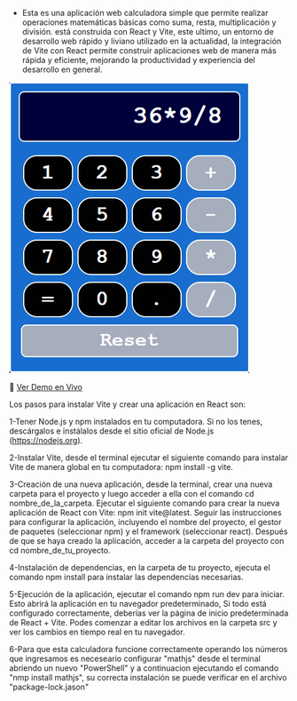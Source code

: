 - Esta es una aplicación web calculadora simple que permite realizar operaciones matemáticas básicas como suma, resta, multiplicación y división. está construida con React y Vite, este ultimo, un entorno de desarrollo web rápido y liviano utilizado en la actualidad, la integración de Vite con React permite construir aplicaciones web de manera más rápida y eficiente, mejorando la productividad y experiencia del desarrollo en general.

<img src="./calculadora.png" alt="imagen del proyecto">


🔗 <a href="https://marceloadan73.github.io/Calculadora-React-Vite/">Ver Demo en Vivo</a>

Los pasos para instalar Vite y crear una aplicación en React son:

1-Tener Node.js y npm instalados en tu computadora. Si no los tenes, descárgalos e instálalos desde el sitio oficial de Node.js (https://nodejs.org).

2-Instalar Vite, desde el terminal ejecutar el siguiente comando para instalar Vite de manera global en tu computadora: npm install -g vite.

3-Creación de una nueva aplicación, desde la terminal, crear una nueva carpeta para el proyecto y luego acceder a ella con el comando cd nombre_de_la_carpeta. Ejecutar el siguiente comando para crear la nueva aplicación de React con Vite: npm init vite@latest. Seguir las instrucciones para configurar la aplicación, incluyendo el nombre del proyecto, el gestor de paquetes (seleccionar npm) y el framework (seleccionar react). Después de que se haya creado la aplicación, acceder a la carpeta del proyecto con cd nombre_de_tu_proyecto.

4-Instalación de dependencias, en la carpeta de tu proyecto, ejecuta el comando npm install para instalar las dependencias necesarias.

5-Ejecución de la aplicación, ejecutar el comando npm run dev para iniciar. Esto abrirá la aplicación en tu navegador predeterminado, Si todo está configurado correctamente, deberías ver la página de inicio predeterminada de React + Vite. Podes comenzar a editar los archivos en la carpeta src y ver los cambios en tiempo real en tu navegador.

6-Para que esta calculadora funcione correctamente operando los números que ingresamos es neceseario configurar "mathjs" desde el terminal abriendo un nuevo "PowerShell" y a continuacion ejecutando el comando "nmp install mathjs", su correcta instalación se puede verificar en el archivo "package-lock.jason"
